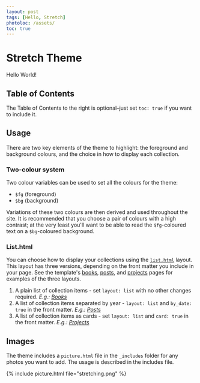 ```yaml
---
layout: post
tags: [Hello, Stretch]
photoloc: /assets/
toc: true
---
```


# Stretch Theme

Hello World! 

## Table of Contents

The Table of Contents to the right is optional–just set `toc: true` if you want to include it.

## Usage

There are two key elements of the theme to highlight: the foreground and background colours, and the choice in how to display each collection.

### Two-colour system

Two colour variables can be used to set all the colours for the theme:

- `$fg` (foreground)
- `$bg` (background) 

Variations of these two colours are then derived and used throughout the site. It is recommended that you choose a pair of colours with a high contrast; at the very least you'll want to be able to read the `$fg`-coloured text on a `$bg`-coloured background.

### List.html

You can choose how to display your collections using the [`list.html`]() layout. This layout has three versions, depending on the front matter you include in your page. See the template's [books](/books), [posts](/posts), and [projects](/projects) pages for examples of the three layouts.

1. A plain list of collection items - set `layout: list` with no other changes required. *E.g.: [Books](/books)*
2. A list of collection items separated by year - `layout: list` and `by_date: true` in the front matter. *E.g.: [Posts](/posts)*
3. A list of collection items as cards - set `layout: list` and `card: true` in the front matter. *E.g.: [Projects](/projects)*

## Images

The theme includes a `picture.html` file in the `_includes` folder for any photos you want to add. The usage is described in the includes file. 

{% include picture.html
   file="stretching.png"
%}
